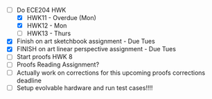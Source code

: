 - [ ] Do ECE204 HWK
	- [x] HWK11 - Overdue (Mon)
	- [x] HWK12 - Mon
	- [ ] HWK13 - Thurs
- [x] Finish on art sketchbook assignment - Due Tues
- [x] FINISH on art linear perspective assignment - Due Tues
- [ ] Start proofs HWK 8
- [ ] Proofs Reading Assignment?
- [ ] Actually work on corrections for this upcoming proofs corrections deadline
- [ ] Setup evolvable hardware and run test cases!!!!